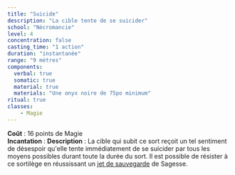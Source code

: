 ```yaml
---
title: "Suicide"
description: "La cible tente de se suicider"
school: "Nécromancie"
level: 4
concentration: false
casting_time: "1 action"
duration: "instantanée"
range: "9 mètres"
components:
  verbal: true
  somatic: true
  material: true
  materials: "Une onyx noire de 75po minimum"
ritual: true
classes:
    - Magie
---
```

**Coût** : 16 points de Magie  
**Incantation** : 
**Description** : La cible qui subit ce sort reçoit un tel sentiment de désespoir qu'elle tente immédiatement de se suicider par tous les moyens possibles durant toute la durée du sort. Il est possible de résister à ce sortilège en réussissant un [jet de sauvegarde](/utiliser-les-caracteristiques/#jets-de-sauvegarde) de Sagesse.  
